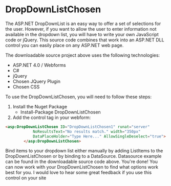 # DropDownListChosen

The ASP.NET DropDownList is an easy way to offer a set of selections for the user. However, if you want to allow the user to enter information not available in the dropdown list, you will have to write your own JavaScript code or jQuery. This source code combines that work into an ASP.NET DLL control you can easily place on any ASP.NET web page.

The downloadable source project above uses the following technologies:

- ASP.NET 4.0 / Webforms
- C#
- jQuery
- Chosen JQuery Plugin
- Chosen CSS

To use the DropDownListChosen, you will need to follow these steps:

1. Install the Nuget Package 
    - Install-Package DropDownListChosen
2. Add the control tag in your webform:

```html
<asp:DropDownListChosen ID="DropDownListChosen1" runat="server" 
            NoResultsText="No results match." width="350px"            
            DataPlaceHolder="Type Here..." AllowSingleDeselect="true">                
        </asp:DropDownListChosen> 
```
Bind items to your dropdown list either manually by adding ListItems to the DropDownListChosen or by binding to a DataSource. 
Datasource example can be found in the downloadable source code above.
You're done! You can now work with your DropDownListChosen to find what options work best for you. I would love to hear some great feedback if you use this control on your site